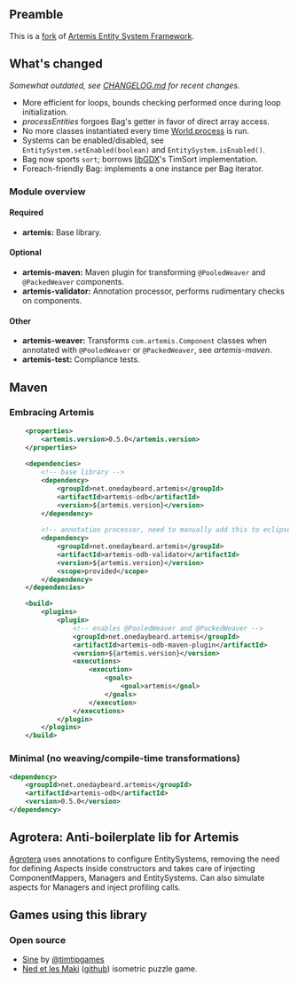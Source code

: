 ## Preamble

This is a [fork](https://code.google.com/p/artemis-framework/) of [Artemis Entity System Framework](http://gamadu.com/artemis/).

## What's changed

_Somewhat outdated, see [CHANGELOG.md](https://github.com/junkdog/artemis-odb/blob/master/CHANGELOG.md) for
recent changes._

 - More efficient for loops, bounds checking performed once during loop initialization.
 - _processEntities_ forgoes Bag's getter in favor of direct array access.
 - No more classes instantiated every time [World.process](https://github.com/junkdog/artemis-odb/blob/ed9e9b4bc29362b3f95beb60f9160a433ddc045a/src/com/artemis/World.java#L325) is run.
 - Systems can be enabled/disabled, see <code>EntitySystem.setEnabled(boolean)</code> and <code>EntitySystem.isEnabled()</code>.
 - Bag now sports <code>sort</code>; borrows [libGDX](http://libgdx.badlogicgames.com/)'s TimSort implementation.
 - Foreach-friendly Bag: implements a one instance per Bag iterator.



### Module overview
#### Required
 - **artemis:** Base library.

#### Optional
 - **artemis-maven:** Maven plugin for transforming `@PooledWeaver` and `@PackedWeaver` components.
 - **artemis-validator:** Annotation processor, performs rudimentary checks on components.

#### Other
 - **artemis-weaver:** Transforms `com.artemis.Component` classes when annotated with `@PooledWeaver` or `@PackedWeaver`, see _artemis-maven_.
 - **artemis-test:** Compliance tests.

## Maven
### Embracing Artemis
```xml
	<properties>
		<artemis.version>0.5.0</artemis.version>
	</properties>
	
	<dependencies>
		<!-- base library -->
		<dependency>
			<groupId>net.onedaybeard.artemis</groupId>
			<artifactId>artemis-odb</artifactId>
			<version>${artemis.version}</version>
		</dependency>
		
		<!-- annotation processor, need to manually add this to eclipse if applicable -->
		<dependency>
			<groupId>net.onedaybeard.artemis</groupId>
			<artifactId>artemis-odb-validator</artifactId>
			<version>${artemis.version}</version>
			<scope>provided</scope>
		</dependency>
	</dependencies>

	<build>
		<plugins>
			<plugin>
				<!-- enables @PooledWeaver and @PackedWeaver -->
				<groupId>net.onedaybeard.artemis</groupId>
				<artifactId>artemis-odb-maven-plugin</artifactId>
				<version>${artemis.version}</version>
				<executions>
					<execution>
						<goals>
							<goal>artemis</goal>
						</goals>
					</execution>
				</executions>
			</plugin>
		</plugins>
	</build>
```

### Minimal (no weaving/compile-time transformations)
```xml
<dependency>
	<groupId>net.onedaybeard.artemis</groupId>
	<artifactId>artemis-odb</artifactId>
	<version>0.5.0</version>
</dependency>
```



## Agrotera: Anti-boilerplate lib for Artemis
[Agrotera](http://github.com/junkdog/agrotera) uses annotations to configure EntitySystems, removing the
need for defining Aspects inside constructors and takes care of injecting ComponentMappers,
Managers and EntitySystems. Can also simulate aspects for Managers and inject profiling calls.

## Games using this library
### Open source
- [Sine](http://www.ludumdare.com/compo/2013/08/27/sine-post-mortem/) by [@timtipgames](http://twitter.com/timtipgames)
- [Ned et les Maki](http://devnewton.bci.im/en/games/nedetlesmaki) ([github](https://github.com/devnewton/nedetlesmaki)) isometric puzzle game. 

